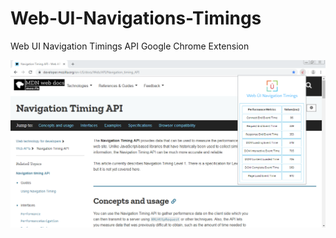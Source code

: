 # Web-UI-Navigations-Timings
Web UI Navigation Timings API Google Chrome Extension 

![alt text](https://github.com/SaiSK88/Web-UI-Navigations-Timings/blob/master/readme.png)
